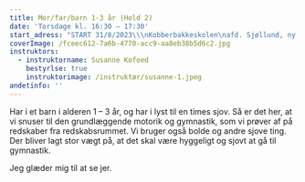 ```yaml
---
title: Mor/far/barn 1-3 år (Hold 2)
date: 'Torsdage kl. 16:30 – 17:30'
start_adress: "START 31/8/2023\\\nKobberbakkeskolen\nafd. Sjøllund, ny sal\n4700 \_Næstved\n"
coverImage: /fceec612-7a6b-4770-acc9-aa8eb38b5d6c2.jpg
instruktors:
  - instruktorname: Susanne Kofoed
    bestyrlse: true
    instruktorimage: /instruktør/susanne-1.jpeg
andetinfo: ''
---
```


Har i et barn i alderen 1 – 3 år, og har i lyst til en times sjov. Så er det her, at vi snuser til den grundlæggende motorik og gymnastik, som vi prøver af på redskaber fra redskabsrummet. Vi bruger også bolde og andre sjove ting. Der bliver lagt stor vægt på, at det skal være hyggeligt og sjovt at gå til gymnastik.

Jeg glæder mig til at se jer.
